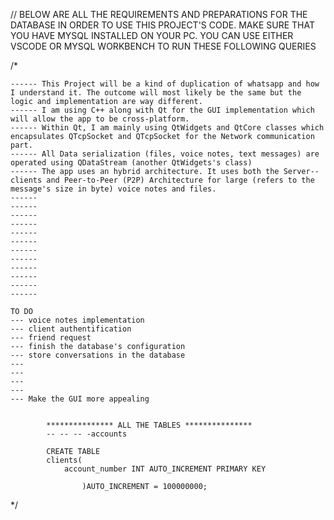 // BELOW ARE ALL THE REQUIREMENTS AND PREPARATIONS FOR THE DATABASE IN ORDER TO USE THIS PROJECT'S CODE. MAKE SURE THAT YOU HAVE MYSQL INSTALLED ON YOUR PC. YOU CAN USE EITHER VSCODE OR MYSQL WORKBENCH TO RUN THESE FOLLOWING QUERIES


/* 

    ------ This Project will be a kind of duplication of whatsapp and how I understand it. The outcome will most likely be the same but the logic and implementation are way different.
    ------ I am using C++ along with Qt for the GUI implementation which will allow the app to be cross-platform.
    ------ Within Qt, I am mainly using QtWidgets and QtCore classes which encapsulates QTcpSocket and QTcpSocket for the Network communication part.
    ------ All Data serialization (files, voice notes, text messages) are operated using QDataStream (another QtWidgets's class)
    ------ The app uses an hybrid architecture. It uses both the Server--clients and Peer-to-Peer (P2P) Architecture for large (refers to the message's size in byte) voice notes and files.
    ------ 
    ------
    ------
    ------
    ------
    ------
    ------
    ------
    ------
    ------
    ------
    ------

    TO DO
    --- voice notes implementation
    --- client authentification
    --- friend request 
    --- finish the database's configuration
    --- store conversations in the database
    --- 
    --- 
    --- 
    --- 
    --- Make the GUI more appealing 


            *************** ALL THE TABLES ***************
            -- -- -- -accounts

            CREATE TABLE 
            clients(
                account_number INT AUTO_INCREMENT PRIMARY KEY

                    )AUTO_INCREMENT = 100000000;




















*/



